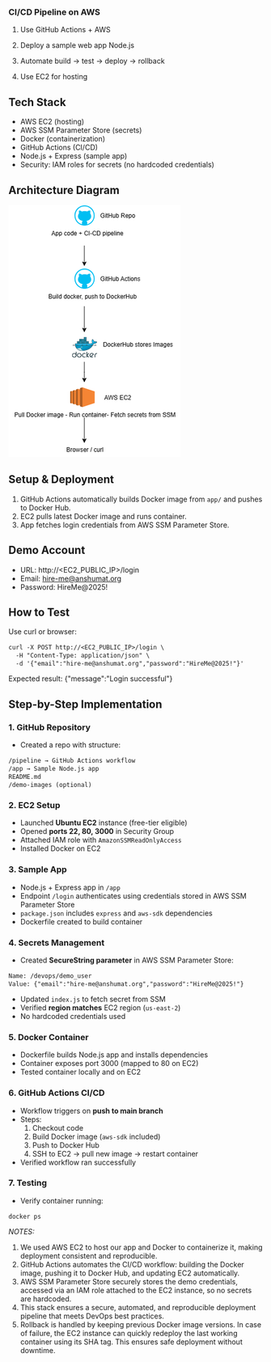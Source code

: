 ### CI/CD Pipeline on AWS

1. Use GitHub Actions + AWS

2. Deploy a sample web app Node.js

3. Automate build → test → deploy → rollback

4. Use EC2 for hosting



## Tech Stack

- AWS EC2 (hosting)
- AWS SSM Parameter Store (secrets)
- Docker (containerization)
- GitHub Actions (CI/CD)
- Node.js + Express (sample app)
- Security: IAM roles for secrets (no hardcoded credentials)

## Architecture Diagram

![alt text](Architectural-diagram.drawio.png)

## Setup & Deployment

1. GitHub Actions automatically builds Docker image from `app/` and pushes to Docker Hub.
2. EC2 pulls latest Docker image and runs container.
3. App fetches login credentials from AWS SSM Parameter Store.

## Demo Account

- URL: http://<EC2_PUBLIC_IP>/login
- Email: hire-me@anshumat.org
- Password: HireMe@2025!

## How to Test

Use curl or browser:

```
curl -X POST http://<EC2_PUBLIC_IP>/login \
  -H "Content-Type: application/json" \
  -d '{"email":"hire-me@anshumat.org","password":"HireMe@2025!"}'
```

Expected result: {"message":"Login successful"}

## Step-by-Step Implementation

### 1. GitHub Repository

- Created a repo with structure:

```
/pipeline → GitHub Actions workflow
/app → Sample Node.js app
README.md
/demo-images (optional)
```

### 2. EC2 Setup

- Launched **Ubuntu EC2** instance (free-tier eligible)
- Opened **ports 22, 80, 3000** in Security Group
- Attached IAM role with `AmazonSSMReadOnlyAccess`
- Installed Docker on EC2

### 3. Sample App

- Node.js + Express app in `/app`
- Endpoint `/login` authenticates using credentials stored in AWS SSM Parameter Store
- `package.json` includes `express` and `aws-sdk` dependencies
- Dockerfile created to build container

### 4. Secrets Management

- Created **SecureString parameter** in AWS SSM Parameter Store:

```
Name: /devops/demo_user
Value: {"email":"hire-me@anshumat.org","password":"HireMe@2025!"}
```

- Updated `index.js` to fetch secret from SSM
- Verified **region matches** EC2 region (`us-east-2`)
- No hardcoded credentials used

### 5. Docker Container

- Dockerfile builds Node.js app and installs dependencies
- Container exposes port 3000 (mapped to 80 on EC2)
- Tested container locally and on EC2

### 6. GitHub Actions CI/CD

- Workflow triggers on **push to main branch**
- Steps:
  1. Checkout code
  2. Build Docker image (`aws-sdk` included)
  3. Push to Docker Hub
  4. SSH to EC2 → pull new image → restart container
- Verified workflow ran successfully

### 7. Testing

- Verify container running:

```
docker ps
```

_NOTES:_

1. We used AWS EC2 to host our app and Docker to containerize it, making deployment consistent and reproducible.
2. GitHub Actions automates the CI/CD workflow: building the Docker image, pushing it to Docker Hub, and updating EC2 automatically.
3. AWS SSM Parameter Store securely stores the demo credentials, accessed via an IAM role attached to the EC2 instance, so no secrets are hardcoded.
4. This stack ensures a secure, automated, and reproducible deployment pipeline that meets DevOps best practices.
5. Rollback is handled by keeping previous Docker image versions. In case of failure, the EC2 instance can quickly redeploy the last working container using its SHA tag. This ensures safe deployment without downtime.
